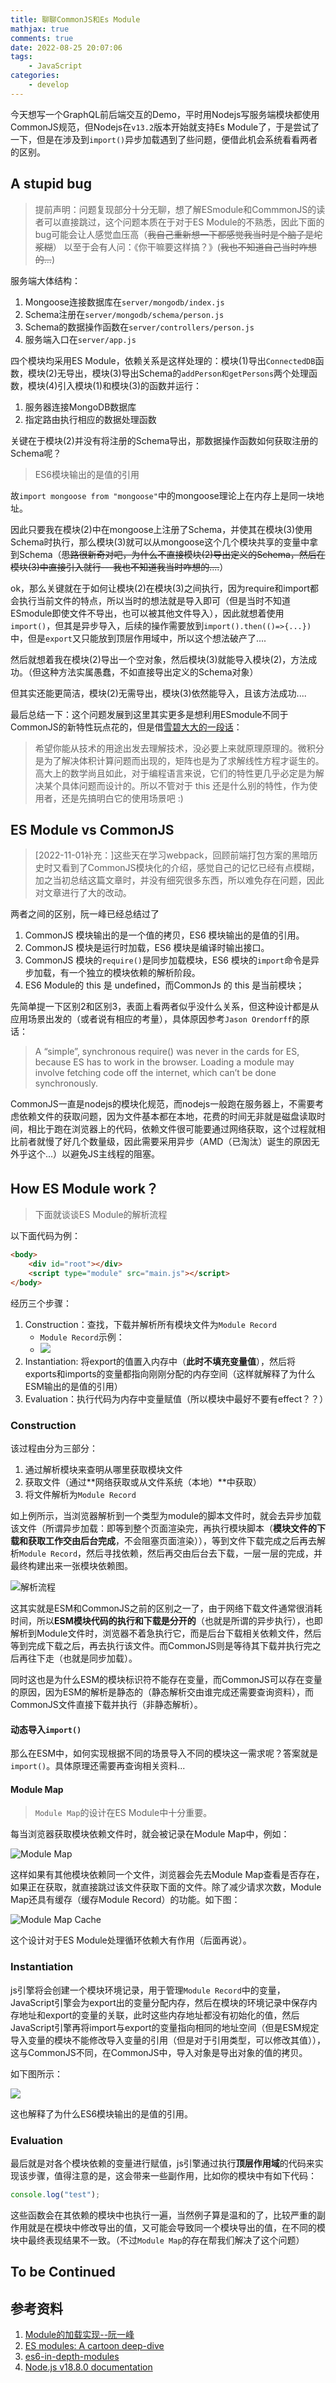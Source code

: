 ```yaml
---
title: 聊聊CommonJS和Es Module
mathjax: true
comments: true
date: 2022-08-25 20:07:06
tags:
    - JavaScript
categories:
    - develop
---
```

今天想写一个GraphQL前后端交互的Demo，平时用Nodejs写服务端模块都使用CommonJS规范，但Nodejs在`v13.2`版本开始就支持Es Module了，于是尝试了一下，但是在涉及到`import()`异步加载遇到了些问题，便借此机会系统看看两者的区别。

<!--more-->

## A stupid bug
> 提前声明：问题复现部分十分无聊，想了解ESmodule和CommmonJS的读者可以直接跳过，这个问题本质在于对于ES Module的不熟悉，因此下面的bug可能会让人感觉血压高（~~我自己重新想一下都感觉我当时是个脑子是坨浆糊~~） 以至于会有人问：《你干嘛要这样搞？》(~~我也不知道自己当时咋想的...~~)

服务端大体结构：

1. Mongoose连接数据库在`server/mongodb/index.js`
2. Schema注册在`server/mongodb/schema/person.js`
3. Schema的数据操作函数在`server/controllers/person.js`
4. 服务端入口在`server/app.js`

四个模块均采用ES Module，依赖关系是这样处理的：模块(1)导出`ConnectedDB`函数，模块(2)无导出，模块(3)导出Schema的`addPerson和getPersons`两个处理函数，模块(4)引入模块(1)和模块(3)的函数并运行：

1. 服务器连接MongoDB数据库
2. 指定路由执行相应的数据处理函数

关键在于模块(2)并没有将注册的Schema导出，那数据操作函数如何获取注册的Schema呢？

> ES6模块输出的是值的引用

故`import mongoose from "mongoose"`中的mongoose理论上在内存上是同一块地址。

因此只要我在模块(2)中在mongoose上注册了Schema，并使其在模块(3)使用Schema时执行，那么模块(3)就可以从mongoose这个几个模块共享的变量中拿到Schema（~~思路很新奇对吧，为什么不直接模块(2)导出定义的Schema，然后在模块(3)中直接引入就行---我也不知道我当时咋想的....~~）

ok，那么关键就在于如何让模块(2)在模块(3)之间执行，因为require和import都会执行当前文件的特点，所以当时的想法就是导入即可（但是当时不知道ESmodule即使文件不导出，也可以被其他文件导入），因此就想着使用`import()`，但其是异步导入，后续的操作需要放到`import().then(()=>{...})`中，但是`export`又只能放到顶层作用域中，所以这个想法破产了....

然后就想着我在模块(2)导出一个空对象，然后模块(3)就能导入模块(2)，方法成功。（但这种方法实属愚蠢，不如直接导出定义的Schema对象）

但其实还能更简洁，模块(2)无需导出，模块(3)依然能导入，且该方法成功....

最后总结一下：这个问题发展到这里其实更多是想利用ESmodule不同于CommonJS的新特性玩点花的，但是借[雪碧大大的一段话](https://www.zhihu.com/question/353757734/answer/894810451)：

> 希望你能从技术的用途出发去理解技术，没必要上来就原理原理的。微积分是为了解决体积计算问题而出现的，矩阵也是为了求解线性方程才诞生的。高大上的数学尚且如此，对于编程语言来说，它们的特性更几乎必定是为解决某个具体问题而设计的。所以不管对于 this 还是什么别的特性，作为使用者，还是先搞明白它的使用场景吧 :)


## ES Module vs CommonJS

> [2022-11-01补充：]这些天在学习webpack，回顾前端打包方案的黑暗历史时又看到了CommonJS模块化的介绍，感觉自己的记忆已经有点模糊，加之当初总结这篇文章时，并没有细究很多东西，所以难免存在问题，因此对文章进行了大的改动。

两者之间的区别，阮一峰已经总结过了

1. CommonJS 模块输出的是一个值的拷贝，ES6 模块输出的是值的引用。
2. CommonJS 模块是运行时加载，ES6 模块是编译时输出接口。
3. CommonJS 模块的`require()`是同步加载模块，ES6 模块的`import`命令是异步加载，有一个独立的模块依赖的解析阶段。
4. ES6 Module的 this 是 undefined，而CommonJs 的 this 是当前模块；

先简单提一下区别2和区别3，表面上看两者似乎没什么关系，但这种设计都是从应用场景出发的（或者说有相应的考量），具体原因参考`Jason Orendorff`的原话：

> A “simple”, synchronous require() was never in the cards for ES, because ES has to work in the browser. Loading a module may involve fetching code off the internet, which can’t be done synchronously. 

CommonJS一直是nodejs的模块化规范，而nodejs一般跑在服务器上，不需要考虑依赖文件的获取问题，因为文件基本都在本地，花费的时间无非就是磁盘读取时间，相比于跑在浏览器上的代码，依赖文件很可能要通过网络获取，这个过程就相比前者就慢了好几个数量级，因此需要采用异步（AMD（已淘汰）诞生的原因无外乎这个...）以避免JS主线程的阻塞。


## How ES Module work？

> 下面就谈谈ES Module的解析流程

以下面代码为例：

```html
<body>
    <div id="root"></div>
    <script type="module" src="main.js"></script>
</body>
```
经历三个步骤：

1. Construction：查找，下载并解析所有模块文件为`Module Record`
    - `Module Record`示例：
    - ![](https://raw.githubusercontent.com/yzh-2002/img-hosting/main/blog/202211102306411.png)
2. Instantiation: 将export的值置入内存中（**此时不填充变量值**），然后将exports和imports的变量都指向刚刚分配的内存空间（这样就解释了为什么ESM输出的是值的引用）
3. Evaluation：执行代码为内存中变量赋值（所以模块中最好不要有effect？？）


### Construction

该过程由分为三部分：

1. 通过解析模块来查明从哪里获取模块文件
2. 获取文件（通过**网络获取或从文件系统（本地）**中获取）
3. 将文件解析为`Module Record`
    
如上例所示，当浏览器解析到一个类型为module的脚本文件时，就会去异步加载该文件（所谓异步加载：即等到整个页面渲染完，再执行模块脚本（**模块文件的下载和获取工作交由后台完成**，不会阻塞页面渲染）），等到文件下载完成之后再去解析`Module Record`，然后寻找依赖，然后再交由后台去下载，一层一层的完成，并最终构建出来一张模块依赖图。

![解析流程](https://raw.githubusercontent.com/yzh-2002/img-hosting/main/blog/202211232213019.png)

这其实就是ESM和CommonJS之前的区别之一了，由于网络下载文件通常很消耗时间，所以**ESM模块代码的执行和下载是分开的**（也就是所谓的异步执行），也即解析到Module文件时，浏览器不着急执行它，而是后台下载相关依赖文件，然后等到完成下载之后，再去执行该文件。而CommonJS则是等待其下载并执行完之后再往下走（也就是同步加载）。

同时这也是为什么ESM的模块标识符不能存在变量，而CommonJS可以存在变量的原因，因为ESM的解析是静态的（静态解析交由谁完成还需要查询资料），而CommonJS文件直接下载并执行（非静态解析）。

#### 动态导入`import()`

那么在ESM中，如何实现根据不同的场景导入不同的模块这一需求呢？答案就是`import()`。具体原理还需要再查询相关资料...

#### Module Map

> `Module Map`的设计在ES Module中十分重要。

每当浏览器获取模块依赖文件时，就会被记录在Module Map中，例如：

![Module Map](https://raw.githubusercontent.com/yzh-2002/img-hosting/main/blog/202211232213252.png)

这样如果有其他模块依赖同一个文件，浏览器会先去Module Map查看是否存在，如果正在获取，就直接跳过该文件获取下面的文件。除了减少请求次数，Module Map还具有缓存（缓存Module Record）的功能。如下图：

![Module Map Cache](https://raw.githubusercontent.com/yzh-2002/img-hosting/main/blog/202211232214597.png)

这个设计对于ES Module处理循环依赖大有作用（后面再说）。

### Instantiation

js引擎将会创建一个模块环境记录，用于管理`Module Record`中的变量，JavaScript引擎会为export出的变量分配内存，然后在模块的环境记录中保存内存地址和export的变量的关联，此时这些内存地址都没有初始化的值，然后JavaScript引擎再将import与export的变量指向相同的地址空间（但是ESM规定导入变量的模块不能修改导入变量的引用（但是对于引用类型，可以修改其值）），这与CommonJS不同，在CommonJS中，导入对象是导出对象的值的拷贝。

如下图所示：

![](https://raw.githubusercontent.com/yzh-2002/img-hosting/main/blog/202211232215017.png)

这也解释了为什么ES6模块输出的是值的引用。

### Evaluation

最后就是对各个模块依赖的变量进行赋值，js引擎通过执行**顶层作用域**的代码来实现该步骤，值得注意的是，这会带来一些副作用，比如你的模块中有如下代码：
```js
console.log("test");
```
这些函数会在其依赖的模块中也执行一遍，当然例子算是温和的了，比较严重的副作用就是在模块中修改导出的值，又可能会导致同一个模块导出的值，在不同的模块中最终表现结果不一致。（不过`Module Map`的存在帮我们解决了这个问题）


## To be Continued

## 参考资料

1. [Module的加载实现--阮一峰](https://es6.ruanyifeng.com/#docs/module-loader)
2. [ES modules: A cartoon deep-dive](https://hacks.mozilla.org/2018/03/es-modules-a-cartoon-deep-dive/)
3. [es6-in-depth-modules](https://hacks.mozilla.org/2015/08/es6-in-depth-modules/)
4. [Node.js v18.8.0 documentation](https://nodejs.org/api/modules.html)